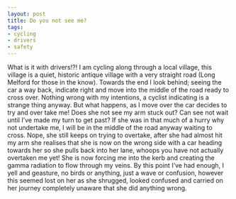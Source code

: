 ```yaml
---
layout: post
title: Do you not see me?
tags:
- cycling
- drivers
- safety
---
```

What is it with drivers!?! I am cycling along through a local village, this village is a quiet, historic antique village with a very straight road (Long Melford for those in the know). Towards the end I look behind; seeing the car a way back, indicate right and move into the middle of the road ready to cross over. Nothing wrong with my intentions, a cyclist indicating is a strange thing anyway. But what happens, as I move over the car decides to try and over take me! Does she not see my arm stuck out? Can see not wait until I’ve made my turn to get past? If she was in that much of a hurry why not undertake me, I will be in the middle of the road anyway waiting to cross. Nope, she still keeps on trying to overtake, after she had almost hit my arm she realises that she is now on the wrong side with a car heading towards her so she pulls back into her lane, whoops you have not actually overtaken me yet! She is now forcing me into the kerb and creating the gamma radiation to flow through my veins. By this point I’ve had enough, I yell and geasture, no birds or anything, just a wave or confusion, however this seemed lost on her as she shrugged, looked confused and carried on her journey completely unaware that she did anything wrong.
